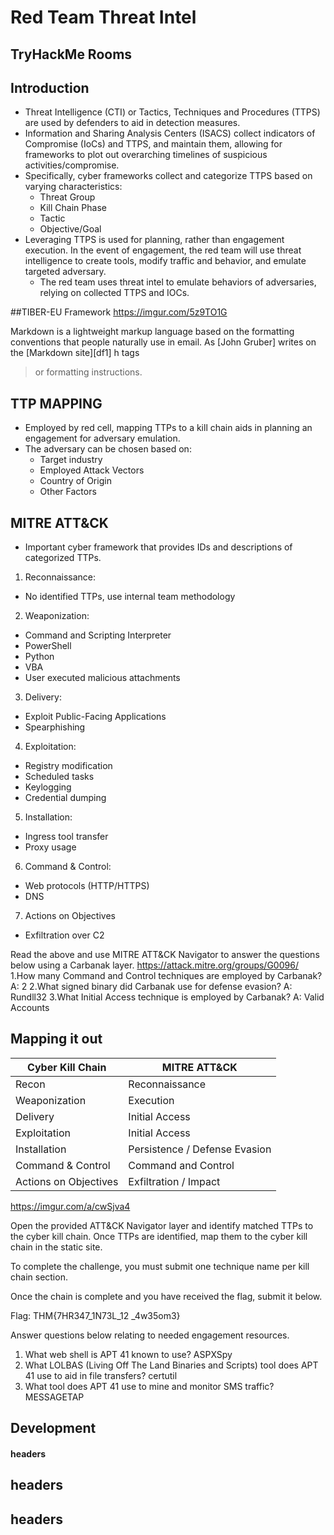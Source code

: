 # Red Team Threat Intel
## TryHackMe Rooms


## Introduction

- Threat Intelligence (CTI) or Tactics, Techniques and Procedures (TTPS) are used by defenders to aid in detection measures.
- Information and Sharing Analysis Centers (ISACS) collect indicators of Compromise (IoCs) and TTPS, and maintain them, allowing for frameworks to plot out overarching timelines of suspicious activities/compromise.
- Specifically, cyber frameworks collect and categorize TTPS based on varying characteristics:
    - Threat Group
    - Kill Chain Phase
    - Tactic
    - Objective/Goal
- Leveraging TTPS is used for planning, rather than engagement execution. In the event of engagement, the red team will use threat intelligence to create tools, modify traffic and behavior, and emulate targeted adversary.
    - The red team uses threat intel to emulate behaviors of adversaries, relying on collected TTPS and IOCs.

##TIBER-EU Framework
https://imgur.com/5z9TO1G

Markdown is a lightweight markup language based on the formatting conventions
that people naturally use in email.
As [John Gruber] writes on the [Markdown site][df1]
h tags
> or formatting instructions.



## TTP MAPPING
- Employed by red cell, mapping TTPs to a kill chain aids in planning an engagement for adversary emulation.
- The adversary can be chosen based on:
    - Target industry
    - Employed Attack Vectors
    - Country of Origin
    - Other Factors



## MITRE ATT&CK
- Important cyber framework that provides IDs and descriptions of categorized TTPs.

1. Reconnaissance:
- No identified TTPs, use internal team methodology
2. Weaponization:
- Command and Scripting Interpreter
- PowerShell
- Python
- VBA
- User executed malicious attachments
3. Delivery:
- Exploit Public-Facing Applications
- Spearphishing
4. Exploitation:
- Registry modification
- Scheduled tasks
- Keylogging
- Credential dumping
5. Installation:
- Ingress tool transfer
- Proxy usage
6. Command & Control:
- Web protocols (HTTP/HTTPS)
- DNS
7. Actions on Objectives
- Exfiltration over C2

Read the above and use MITRE ATT&CK Navigator to answer the questions below using a Carbanak layer.
https://attack.mitre.org/groups/G0096/
1.How many Command and Control techniques are employed by Carbanak?
A: 2
2.What signed binary did Carbanak use for defense evasion?
A: Rundll32
3.What Initial Access technique is employed by Carbanak? 
A: Valid Accounts
## Mapping it out


| Cyber Kill Chain | MITRE ATT&CK |
| ------ | ------ |
| Recon | Reconnaissance |
| Weaponization | Execution |
| Delivery | Initial Access|
| Exploitation | Initial Access |
| Installation | Persistence / Defense Evasion |
| Command & Control |  Command and Control |
| Actions on Objectives | Exfiltration / Impact |

https://imgur.com/a/cwSjva4

Open the provided ATT&CK Navigator layer and identify matched TTPs to the cyber kill chain. Once TTPs are identified, map them to the cyber kill chain in the static site.

To complete the challenge, you must submit one technique name per kill chain section.

Once the chain is complete and you have received the flag, submit it below.

Flag: THM{7HR347_1N73L_12 _4w35om3}

Answer questions below relating to needed engagement resources.

1. What web shell is APT 41 known to use? 
ASPXSpy
2. What LOLBAS (Living Off The Land Binaries and Scripts) tool does APT 41 use to aid in file transfers? 
certutil
3. What tool does APT 41 use to mine and monitor SMS traffic? 
MESSAGETAP
## Development


#### headers


## headers



## headers


